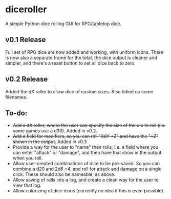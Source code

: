 # diceroller
A simple Python dice rolling GUI for RPG/tabletop dice.

## v0.1 Release

Full set of RPG dice are now added and working, with uniform icons. There is now also a separate frame for the total, the dice output is cleaner and simpler, and there's a reset button to set all dice back to zero.

## v0.2 Release

Added the dX roller to allow dice of custom sizes. Also tidied up some filenames.

## To-do:

 - ~~Add a dX roller, where the user can specify the size of the die to roll (i.e. some games use a d30).~~ Added in v0.2.
 - ~~Add a field for modifiers, so you can roll "XdY +Z" and have the "+Z" shown in the output.~~ Added in v0.3
 - Provide a way for the user to "name" their rolls, i.e. a field where you can enter "attack" or "damage", and then have that show in the output when you roll.
 - Allow user-created combinations of dice to be pre-saved. So you can combine a d20 and 2d6 +4, and roll for attack and damage on a single click. These should also be nameable, as above.
 - Allow saving of rolls into a log, and create a clean way for the user to view that log.
 - Allow colorizing of dice icons (currently no idea if this is even possible).

